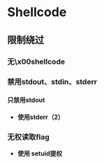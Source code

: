 # Shellcode

## 限制绕过

### 无\x00shellcode

### 禁用stdout、stdin、stderr

#### 只禁用stdout

* **使用stderr（2）**

### 无权读取flag

* **使用 setuid提权**

